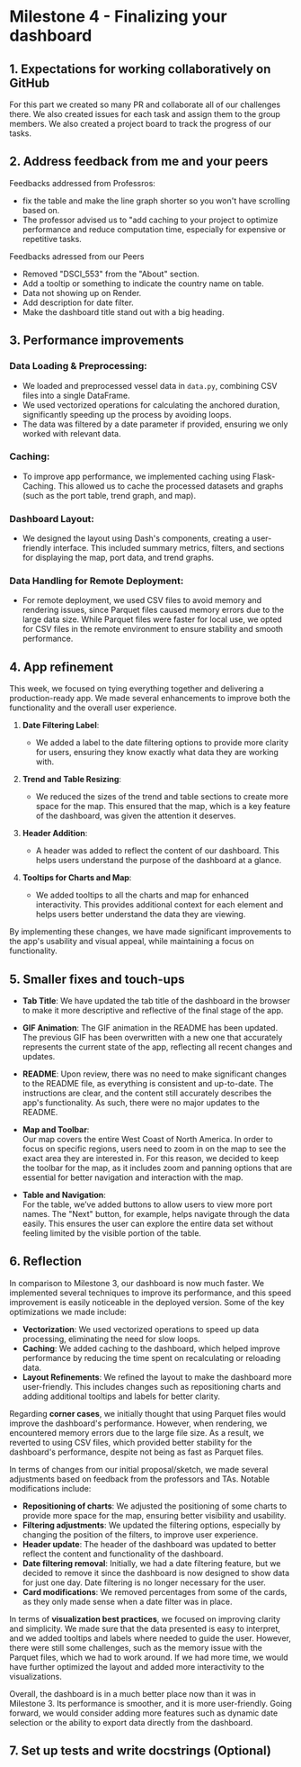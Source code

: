 # Milestone 4 - Finalizing your dashboard


## 1. Expectations for working collaboratively on GitHub
 For this part we created so many PR and collaborate all of our challenges there. We also created issues for each task and assign them to the group members. We also created a project board to track the progress of our tasks.

## 2. Address feedback from me and your peers

Feedbacks addressed from Professros:
- fix the table and make the line graph shorter so you won't have scrolling based on. 
- The professor advised us to "add caching to your project to optimize performance and reduce computation time, especially for expensive or repetitive tasks. 

Feedbacks adressed from our Peers
- Removed "DSCI_553" from the "About" section.
- Add a tooltip or something to indicate the country name on table.
- Data not showing up on Render.
- Add description for date filter.
- Make the dashboard title stand out with a big heading. 



## 3. Performance improvements
### Data Loading & Preprocessing:
- We loaded and preprocessed vessel data in `data.py`, combining CSV files into a single DataFrame.
- We used vectorized operations for calculating the anchored duration, significantly speeding up the process by avoiding loops.
- The data was filtered by a date parameter if provided, ensuring we only worked with relevant data.

### Caching:
- To improve app performance, we implemented caching using Flask-Caching. This allowed us to cache the processed datasets and graphs (such as the port table, trend graph, and map).

### Dashboard Layout:
- We designed the layout using Dash's components, creating a user-friendly interface. This included summary metrics, filters, and sections for displaying the map, port data, and trend graphs.

### Data Handling for Remote Deployment:
- For remote deployment, we used CSV files to avoid memory and rendering issues, since Parquet files caused memory errors due to the large data size. While Parquet files were faster for local use, we opted for CSV files in the remote environment to ensure stability and smooth performance.

## 4. App refinement
This week, we focused on tying everything together and delivering a production-ready app. We made several enhancements to improve both the functionality and the overall user experience.

1. **Date Filtering Label**: 
   - We added a label to the date filtering options to provide more clarity for users, ensuring they know exactly what data they are working with.

2. **Trend and Table Resizing**: 
   - We reduced the sizes of the trend and table sections to create more space for the map. This ensured that the map, which is a key feature of the dashboard, was given the attention it deserves.
3. **Header Addition**: 
   - A header was added to reflect the content of our dashboard. This helps users understand the purpose of the dashboard at a glance.

4. **Tooltips for Charts and Map**: 
   - We added tooltips to all the charts and map for enhanced interactivity. This provides additional context for each element and helps users better understand the data they are viewing.

By implementing these changes, we have made significant improvements to the app's usability and visual appeal, while maintaining a focus on functionality.

## 5. Smaller fixes and touch-ups

- **Tab Title**: We have updated the tab title of the dashboard in the browser to make it more descriptive and reflective of the final stage of the app.

- **GIF Animation**: The GIF animation in the README has been updated. The previous GIF has been overwritten with a new one that accurately represents the current state of the app, reflecting all recent changes and updates.

- **README**: Upon review, there was no need to make significant changes to the README file, as everything is consistent and up-to-date. The instructions are clear, and the content still accurately describes the app's functionality. As such, there were no major updates to the README.

- **Map and Toolbar**:  
    Our map covers the entire West Coast of North America. In order to focus on specific regions, users need to zoom in on the map to see the exact area they are interested in. For this reason, we decided to keep the toolbar for the map, as it includes zoom and panning options that are essential for better navigation and interaction with the map.

- **Table and Navigation**:  
    For the table, we’ve added buttons to allow users to view more port names. The "Next" button, for example, helps navigate through the data easily. This ensures the user can explore the entire data set without feeling limited by the visible portion of the table.


## 6. Reflection

In comparison to Milestone 3, our dashboard is now much faster. We implemented several techniques to improve its performance, and this speed improvement is easily noticeable in the deployed version. Some of the key optimizations we made include:

- **Vectorization**: We used vectorized operations to speed up data processing, eliminating the need for slow loops.
- **Caching**: We added caching to the dashboard, which helped improve performance by reducing the time spent on recalculating or reloading data.
- **Layout Refinements**: We refined the layout to make the dashboard more user-friendly. This includes changes such as repositioning charts and adding additional tooltips and labels for better clarity.
  
Regarding **corner cases**, we initially thought that using Parquet files would improve the dashboard's performance. However, when rendering, we encountered memory errors due to the large file size. As a result, we reverted to using CSV files, which provided better stability for the dashboard's performance, despite not being as fast as Parquet files.

In terms of changes from our initial proposal/sketch, we made several adjustments based on feedback from the professors and TAs. Notable modifications include:

- **Repositioning of charts**: We adjusted the positioning of some charts to provide more space for the map, ensuring better visibility and usability.
- **Filtering adjustments**: We updated the filtering options, especially by changing the position of the filters, to improve user experience.
- **Header update**: The header of the dashboard was updated to better reflect the content and functionality of the dashboard.
- **Date filtering removal**: Initially, we had a date filtering feature, but we decided to remove it since the dashboard is now designed to show data for just one day. Date filtering is no longer necessary for the user.
- **Card modifications**: We removed percentages from some of the cards, as they only made sense when a date filter was in place.

In terms of **visualization best practices**, we focused on improving clarity and simplicity. We made sure that the data presented is easy to interpret, and we added tooltips and labels where needed to guide the user. However, there were still some challenges, such as the memory issue with the Parquet files, which we had to work around. If we had more time, we would have further optimized the layout and added more interactivity to the visualizations.

Overall, the dashboard is in a much better place now than it was in Milestone 3. Its performance is smoother, and it is more user-friendly. Going forward, we would consider adding more features such as dynamic date selection or the ability to export data directly from the dashboard.


## 7. Set up tests and write docstrings (Optional)
